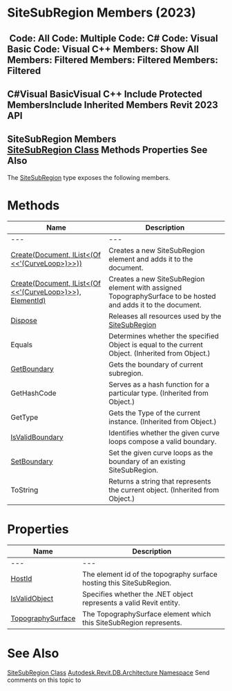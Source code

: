 # SiteSubRegion Members (2023)

﻿
 Code: All Code: Multiple Code: C# Code: Visual Basic Code: Visual C++  Members: Show All Members: Filtered Members: Filtered Members: Filtered   
---  
C#Visual BasicVisual C++
Include Protected MembersInclude Inherited Members
Revit 2023 API  
---  
SiteSubRegion Members  
[SiteSubRegion Class](98cf9a80-873e-3703-5a95-a87672adf383.md "SiteSubRegion Class") Methods Properties See Also  
---  
The [SiteSubRegion](98cf9a80-873e-3703-5a95-a87672adf383.md "SiteSubRegion Class") type exposes the following members.
# Methods
| Name | Description |
| --- | --- |
| --- | --- | --- |
| [Create(Document, IList<(Of <<'(CurveLoop>)>>))](b36074d6-01c1-805f-decc-153ead9a31a2.md "Create Method \(Document, IList\(CurveLoop\)\)") | Creates a new SiteSubRegion element and adds it to the document. |
| [Create(Document, IList<(Of <<'(CurveLoop>)>>), ElementId)](d90fac55-8593-6a6a-d3ad-ff39aace9785.md "Create Method \(Document, IList\(CurveLoop\), ElementId\)") | Creates a new SiteSubRegion element with assigned TopographySurface to be hosted and adds it to the document. |
| [Dispose](2591e1a5-1dc1-0381-4a5a-3842591b8986.md "Dispose Method") | Releases all resources used by the [SiteSubRegion](98cf9a80-873e-3703-5a95-a87672adf383.md "SiteSubRegion Class") |
| Equals | Determines whether the specified Object is equal to the current Object. (Inherited from Object.) |
| [GetBoundary](44b8d6bc-8903-1a37-f5a4-53b239d744d8.md "GetBoundary Method") | Gets the boundary of current subregion. |
| GetHashCode | Serves as a hash function for a particular type.  (Inherited from Object.) |
| GetType | Gets the Type of the current instance. (Inherited from Object.) |
| [IsValidBoundary](3013294c-0670-b5b5-8ff3-2552e0b76750.md "IsValidBoundary Method") | Identifies whether the given curve loops compose a valid boundary. |
| [SetBoundary](9917625e-bbad-b783-5b36-9f1865fd4b14.md "SetBoundary Method") | Set the given curve loops as the boundary of an existing SiteSubRegion. |
| ToString | Returns a string that represents the current object. (Inherited from Object.) |

# Properties
| Name | Description |
| --- | --- |
| --- | --- | --- |
| [HostId](3f84194d-97c6-7b97-fd69-14d4060bd621.md "HostId Property") | The element id of the topography surface hosting this SiteSubRegion. |
| [IsValidObject](4917e507-b5e5-bfe9-396c-2297b1e6f9d3.md "IsValidObject Property") | Specifies whether the .NET object represents a valid Revit entity. |
| [TopographySurface](a6e38474-7fe8-4c4a-e138-96dca3391ae9.md "TopographySurface Property") | The TopographySurface element which this SiteSubRegion represents. |

# See Also
[SiteSubRegion Class](98cf9a80-873e-3703-5a95-a87672adf383.md "SiteSubRegion Class")
[Autodesk.Revit.DB.Architecture Namespace](720f0c58-cb2b-4f13-374a-7348ed0a1cd3.md "Autodesk.Revit.DB.Architecture Namespace")
Send comments on this topic to 